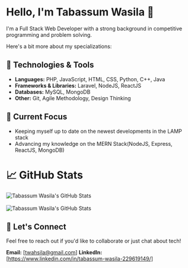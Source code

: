 # Hello, I'm Tabassum Wasila 👋

I'm a Full Stack Web Developer with a strong background in competitive programming and problem solving.

Here's a bit more about my specializations:

## 🔧 Technologies & Tools
- **Languages:** PHP, JavaScript, HTML, CSS, Python, C++, Java
- **Frameworks & Libraries:** Laravel, NodeJS, ReactJS
- **Databases:** MySQL, MongoDB
- **Other:** Git, Agile Methodology, Design Thinking

## 🔭 Current Focus
- Keeping myself up to date on the newest developments in the LAMP stack
- Advancing my knowledge on the MERN Stack(NodeJS, Express, ReactJS, MongoDB)

# 📈 GitHub Stats
![Tabassum Wasila's GitHub Stats](https://github-readme-stats.vercel.app/api/top-langs?username=Tabassum-Wasila&show_icons=true&locale=en&layout=compact&theme=radical)<br><br>
![Tabassum Wasila's GitHub Stats](https://github-readme-stats.vercel.app/api?username=Tabassum-Wasila&show_icons=true&hide_title=true&hide=prs&count_private=true&theme=radical)

## 💬 Let's Connect
Feel free to reach out if you'd like to collaborate or just chat about tech!

**Email:** [twahsila@gmail.com]
**LinkedIn:** [https://www.linkedin.com/in/tabassum-wasila-229619149/]
